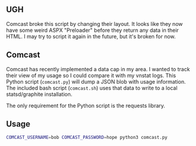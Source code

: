 UGH
---
Comcast broke this script by changing their layout. It looks like they now have
some weird ASPX "Preloader" before they return any data in their HTML. I may try
to script it again in the future, but it's broken for now.

Comcast
-------
Comcast has recently implemented a data cap in my area. I wanted to track their
view of my usage so I could compare it with my vnstat logs. This Python script
(`comcast.py`) will dump a JSON blob with usage information. The included bash
script (`comcast.sh`) uses that data to write to a local statsd/graphite
installation.

The only requirement for the Python script is the requests library.

Usage
-----
```bash
COMCAST_USERNAME=bob COMCAST_PASSWORD=hope python3 comcast.py
```
